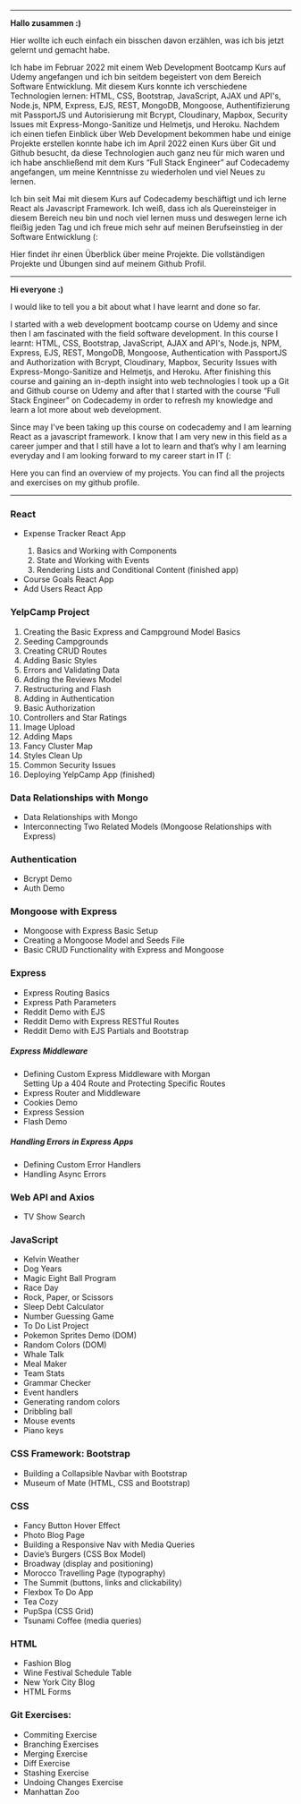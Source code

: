 <hr>
<p><strong>Hallo zusammen :)</strong></p>
<p>Hier wollte ich euch einfach ein bisschen davon erzählen, was ich bis jetzt gelernt und gemacht habe.</p>
<p>Ich habe im Februar 2022 mit einem Web Development Bootcamp Kurs auf Udemy angefangen und ich bin seitdem begeistert von dem Bereich Software Entwicklung. Mit diesem Kurs konnte ich verschiedene Technologien lernen: HTML, CSS, Bootstrap, JavaScript, AJAX und API's, Node.js, NPM, Express, EJS, REST,  MongoDB, Mongoose, Authentifizierung mit PassportJS und Autorisierung mit Bcrypt, Cloudinary, Mapbox, Security Issues mit Express-Mongo-Sanitize und Helmetjs, und Heroku.
Nachdem ich einen tiefen Einblick über Web Development bekommen habe und einige Projekte erstellen konnte habe ich im April 2022 einen Kurs über Git und Github besucht, da diese Technologien auch ganz neu für mich waren und ich habe anschließend mit dem Kurs “Full Stack Engineer” auf Codecademy angefangen, um meine Kenntnisse zu wiederholen und viel Neues zu lernen.</p>
<p>Ich bin seit Mai mit diesem Kurs auf Codecademy beschäftigt und ich lerne React als Javascript Framework. Ich weiß, dass ich als Quereinsteiger in diesem Bereich neu bin und noch viel lernen muss und deswegen lerne ich fleißig jeden Tag und ich freue mich sehr auf meinen Berufseinstieg in der Software Entwicklung (:</p>

<p>Hier findet ihr einen Überblick über meine Projekte. Die vollständigen Projekte und Übungen sind auf meinem Github Profil.</p>

<hr>
<p><strong>Hi everyone :)</strong></p>
<p>I would like to tell you a bit about what I have learnt and done so far.</p>
<p>I started with a web development bootcamp course on Udemy and since then I am fascinated with the field software development. In this course I learnt: HTML, CSS, Bootstrap, JavaScript, AJAX and API's, Node.js, NPM, Express, EJS, REST,  MongoDB, Mongoose, Authentication with PassportJS and Authorization with Bcrypt, Cloudinary, Mapbox, Security Issues with Express-Mongo-Sanitize and Helmetjs, and Heroku.
After finishing this course and gaining an in-depth insight into web technologies I took up a Git and Github course on Udemy and after that I started with the course “Full Stack Engineer” on Codecademy in order to refresh my knowledge and learn a lot more about web development.</p>
<p>Since may I've been taking up this course on codecademy and I am learning React as a javascript framework. I know that I am very new in this field as a career jumper and that I still have a lot to learn and that’s why I am learning everyday and I am looking forward to my career start in IT (:</p>
<p>Here you can find an overview of my projects. You can find all the projects and exercises on my github profile.</p>
<hr>

<h3>React</h3>
<ul>
<li>Expense Tracker React App</li>
<ol> 
<li>Basics and Working with Components</li>
<li>State and Working with Events</li>
<li>Rendering Lists and Conditional Content (finished app)</li>
</ol> 
<li>Course Goals React App</li>
<li>Add Users React App</li>
</ul>

<h3>YelpCamp Project</h3>
<ol>
<li>Creating the Basic Express and Campground Model Basics</li>
<li>Seeding Campgrounds</li> 
<li>Creating CRUD Routes</li>
<li>Adding Basic Styles</li>
<li>Errors and Validating Data</li>
<li>Adding the Reviews Model</li>
<li>Restructuring and Flash</li>
<li>Adding in Authentication</li>
<li>Basic Authorization</li>
<li>Controllers and Star Ratings</li>
<li>Image Upload</li>
<li>Adding Maps</li>
<li>Fancy Cluster Map</li>
<li>Styles Clean Up</li>
<li>Common Security Issues</li>
<li>Deploying YelpCamp App (finished)</li>
</ol>

<h3>Data Relationships with Mongo</h3>
<ul>
<li>Data Relationships with Mongo</li>
  <li>Interconnecting Two Related Models (Mongoose Relationships with Express)</li>
</ul>
<h3>Authentication</h3>
<ul>
<li>Bcrypt Demo</li>
<li>Auth Demo</li>
</ul>

<h3>Mongoose with Express</h3>
<ul>
<li>Mongoose with Express Basic Setup</li>
<li>Creating a Mongoose Model and Seeds File</li>
<li>Basic CRUD Functionality with Express and Mongoose</li>
</ul>

<h3>Express</h3>
<ul>
  <li>Express Routing Basics</li>
  <li>Express Path Parameters</li>
  <li>Reddit Demo with EJS </li>
  <li>Reddit Demo with Express RESTful Routes</li>
  <li>Reddit Demo with EJS Partials and Bootstrap</li>
</ul>
<h5>Express Middleware</h3>
<ul>
<li>Defining Custom Express Middleware with Morgan</li>
Setting Up a 404 Route and Protecting Specific Routes</li>
<li>Express Router and Middleware</li>
<li>Cookies Demo</li>
<li>Express Session</li>
<li>Flash Demo</li>
</ul>
<h5>Handling Errors in Express Apps</h3>
<ul>
<li>Defining Custom Error Handlers</li>
<li>Handling Async Errors</li>
</ul>

<h3>Web API and Axios</h3>
<ul>
<li>TV Show Search</li>
</ul>

<h3>JavaScript</h3>
<ul>
<li>Kelvin Weather</li>
<li>Dog Years</li>
<li>Magic Eight Ball Program</li>
<li>Race Day</li>
<li>Rock, Paper, or Scissors</li>
<li>Sleep Debt Calculator</li>
<li>Number Guessing Game</li>
<li>To Do List Project</li>
<li>Pokemon Sprites Demo (DOM)</li>
<li>Random Colors (DOM)</li>
<li>Whale Talk</li>
<li>Meal Maker</li>
<li>Team Stats</li>
<li>Grammar Checker</li>
<li>Event handlers</li>
<li>Generating random colors</li>
<li>Dribbling ball</li>
<li>Mouse events</li>
<li>Piano keys</li>
</ul>

<h3>CSS Framework: Bootstrap</h3>
<ul>
<li>Building a Collapsible Navbar with Bootstrap</li>
<li>Museum of Mate (HTML, CSS and Bootstrap)</li>
</ul>

<h3>CSS</h3>
<ul>
<li>Fancy Button Hover Effect</li>
<li>Photo Blog Page</li>
<li>Building a Responsive Nav with Media Queries</li>
<li>Davie’s Burgers (CSS Box Model)</li>
<li>Broadway (display and positioning)</li>
<li>Morocco Travelling Page (typography)</li>
<li>The Summit (buttons, links and clickability)</li>
<li>Flexbox To Do App</li>
<li>Tea Cozy</li>
<li>PupSpa (CSS Grid)</li>
<li>Tsunami Coffee (media queries)</li>
</ul>

<h3>HTML</h3>
<ul>
<li>Fashion Blog</li> 
<li>Wine Festival Schedule Table</li>
<li>New York City Blog</li>
<li>HTML Forms</li>
</ul>

<h3>Git Exercises:</h3>
<ul>
<li>Commiting Exercise</li>
<li>Branching Exercises</li>
<li>Merging Exercise</li>
<li>Diff Exercise</li>
<li>Stashing Exercise</li>
<li>Undoing Changes Exercise</li>
<li>Manhattan Zoo</li>   
</ul>
